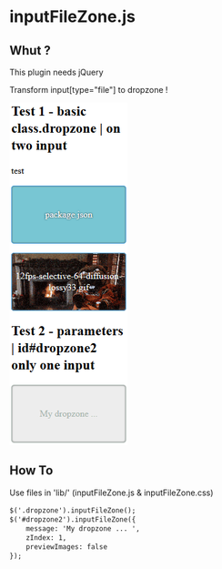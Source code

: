 inputFileZone.js
===

Whut ?
---

This plugin needs jQuery

Transform input[type="file"] to dropzone !

![inputFileZone.js](https://github.com/aZerato/inputFileZone.js/blob/master/demo.png?raw=true)

How To
---

Use files in 'lib/' (inputFileZone.js & inputFileZone.css)

```
$('.dropzone').inputFileZone();
$('#dropzone2').inputFileZone({ 
	message: 'My dropzone ... ',
	zIndex: 1,
	previewImages: false
});
